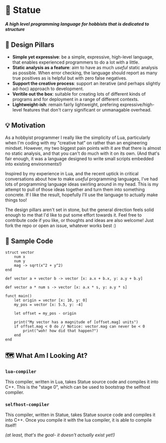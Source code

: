 # 🧱 Statue

**_A high level programming language for hobbists that is dedicated to structure_**

## 📜 Design Pillars

-   **Simple yet expressive**: be a simple, expressive, high-level language, that enables experienced programmers to do a lot with a little.
-   **Static analysis as a feature**: aim to have as much _useful_ static analysis as possible. When error checking, the language should report as many true positives as is helpful but with zero false negatives.
-   **Support the creative process**: support an iterative (and perhaps slightly ad-hoc) approach to development.
-   **Veritile out the box**: suitable for creating lots of different kinds of programs and for deployment in a range of different contexts.
-   **Lightweight-ish**: remain fairly lightweight, prefering expressive/high-level features that don't carry significant or unmanagable overhead.

## 💡 Motivation

As a hobbyist programmer I really like the simplicity of Lua, particularly when I'm coding with my "creative hat” on rather than an engineering mindset. However, my two biggest pain points with it are that there is almost no static analysis, and that you can't do much with it on its own. (And that's fair enough, it was a language designed to write small scripts embedded into existing environments!)

Inspired by my experience in Lua, and the recent uptick in critical conversations about how to make _useful_ programming languages, I've had lots of programming language ideas swirling around in my head. This is my attempt to pull of those ideas together and turn them into something concrete. If I like the result, hopefully I'll use the language to actually make things too!

The design pillars aren't set in stone, but the general direction feels solid enough to me that I'd like to put some effort towards it. Feel free to contribute code if you like, or thoughts and ideas are also welcome! Just fork the repo or open an issue, whatever works best :)

## 💾 Sample Code

```statue
struct vector
    num x
    num y
    mag -> sqrt(x^2 + y^2)
end

def vector a + vector b -> vector [x: a.x + b.x, y: a.y + b.y]

def vector a * num s -> vector [x: a.x * s, y: a.y * s]

funct main()
    let origin = vector [x: 10, y: 0]
    my_pos = vector [x: 5.5, y: -4]

    let offset = my_pos - origin

    print("My vector has a magnitude of [offset.mag] units")
    if offset.mag < 0 do // Notice: vector.mag can never be < 0
        print("woh! how did that happen?")
    end
end
```

## 🗺️ What Am I Looking At?

### `lua-compiler`

This compiler, written in Lua, takes Statue source code and compiles it into C++. This is the "stage 0", which can be used to bootstrap the selfhost compiler.

### `selfhost-compiler`

This compiler, written in Statue, takes Statue source code and compiles it into C++. Once you compile it with the lua compiler, it is able to compile itself!

_(at least, that's the goal- it doesn't actually exist yet!)_
